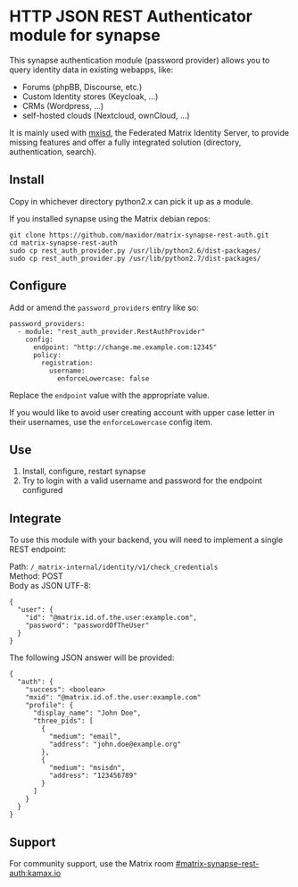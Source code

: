 # HTTP JSON REST Authenticator module for synapse
This synapse authentication module (password provider) allows you to query identity data in existing webapps, like:
- Forums (phpBB, Discourse, etc.)
- Custom Identity stores (Keycloak, ...)
- CRMs (Wordpress, ...)
- self-hosted clouds (Nextcloud, ownCloud, ...)

It is mainly used with [mxisd](https://github.com/kamax-io/mxisd), the Federated Matrix Identity Server, to provide
missing features and offer a fully integrated solution (directory, authentication, search).

## Install
Copy in whichever directory python2.x can pick it up as a module.  

If you installed synapse using the Matrix debian repos:
```
git clone https://github.com/maxidor/matrix-synapse-rest-auth.git
cd matrix-synapse-rest-auth
sudo cp rest_auth_provider.py /usr/lib/python2.6/dist-packages/
sudo cp rest_auth_provider.py /usr/lib/python2.7/dist-packages/
```

## Configure
Add or amend the `password_providers` entry like so:
```
password_providers:
  - module: "rest_auth_provider.RestAuthProvider"
    config:
      endpoint: "http://change.me.example.com:12345"
      policy:
        registration:
          username:
            enforceLowercase: false
```

Replace the `endpoint` value with the appropriate value.

If you would like to avoid user creating account with upper case letter in their usernames,
use the `enforceLowercase` config item.

## Use
1. Install, configure, restart synapse
2. Try to login with a valid username and password for the endpoint configured

## Integrate
To use this module with your backend, you will need to implement a single REST endpoint:

Path: `/_matrix-internal/identity/v1/check_credentials`  
Method: POST  
Body as JSON UTF-8:
```
{
  "user": {
    "id": "@matrix.id.of.the.user:example.com",
    "password": "passwordOfTheUser"
  }
}
```

The following JSON answer will be provided:
```
{
  "auth": {
    "success": <boolean>
    "mxid": "@matrix.id.of.the.user:example.com"
    "profile": {
      "display_name": "John Doe",
      "three_pids": [
        {
          "medium": "email",
          "address": "john.doe@example.org"
        },
        {
          "medium": "msisdn",
          "address": "123456789"
        }
      ]
    }
  }
}
```

## Support
For community support, use the Matrix room [#matrix-synapse-rest-auth:kamax.io](https://matrix.to/#/#matrix-synapse-rest-auth:kamax.io)
